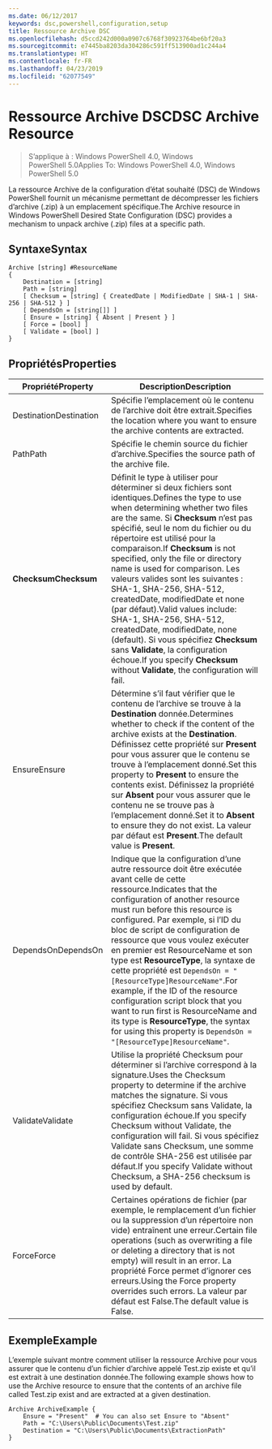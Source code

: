 ```yaml
---
ms.date: 06/12/2017
keywords: dsc,powershell,configuration,setup
title: Ressource Archive DSC
ms.openlocfilehash: d5ccd242d000a0907c6768f30923764be6bf20a3
ms.sourcegitcommit: e7445ba8203da304286c591ff513900ad1c244a4
ms.translationtype: HT
ms.contentlocale: fr-FR
ms.lasthandoff: 04/23/2019
ms.locfileid: "62077549"
---
```

# <a name="dsc-archive-resource"></a><span data-ttu-id="df6b9-103">Ressource Archive DSC</span><span class="sxs-lookup"><span data-stu-id="df6b9-103">DSC Archive Resource</span></span>

> <span data-ttu-id="df6b9-104">S’applique à : Windows PowerShell 4.0, Windows PowerShell 5.0</span><span class="sxs-lookup"><span data-stu-id="df6b9-104">Applies To: Windows PowerShell 4.0, Windows PowerShell 5.0</span></span>

<span data-ttu-id="df6b9-105">La ressource Archive de la configuration d’état souhaité (DSC) de Windows PowerShell fournit un mécanisme permettant de décompresser les fichiers d’archive (.zip) à un emplacement spécifique.</span><span class="sxs-lookup"><span data-stu-id="df6b9-105">The Archive resource in Windows PowerShell Desired State Configuration (DSC) provides a mechanism to unpack archive (.zip) files at a specific path.</span></span>

## <a name="syntax"></a><span data-ttu-id="df6b9-106">Syntaxe</span><span class="sxs-lookup"><span data-stu-id="df6b9-106">Syntax</span></span>
```MOF
Archive [string] #ResourceName
{
    Destination = [string]
    Path = [string]
    [ Checksum = [string] { CreatedDate | ModifiedDate | SHA-1 | SHA-256 | SHA-512 } ]
    [ DependsOn = [string[]] ]
    [ Ensure = [string] { Absent | Present } ]
    [ Force = [bool] ]
    [ Validate = [bool] ]
}
```

## <a name="properties"></a><span data-ttu-id="df6b9-107">Propriétés</span><span class="sxs-lookup"><span data-stu-id="df6b9-107">Properties</span></span>

|  <span data-ttu-id="df6b9-108">Propriété</span><span class="sxs-lookup"><span data-stu-id="df6b9-108">Property</span></span>  |  <span data-ttu-id="df6b9-109">Description</span><span class="sxs-lookup"><span data-stu-id="df6b9-109">Description</span></span>   |
|---|---|
| <span data-ttu-id="df6b9-110">Destination</span><span class="sxs-lookup"><span data-stu-id="df6b9-110">Destination</span></span>| <span data-ttu-id="df6b9-111">Spécifie l’emplacement où le contenu de l’archive doit être extrait.</span><span class="sxs-lookup"><span data-stu-id="df6b9-111">Specifies the location where you want to ensure the archive contents are extracted.</span></span>|
| <span data-ttu-id="df6b9-112">Path</span><span class="sxs-lookup"><span data-stu-id="df6b9-112">Path</span></span>| <span data-ttu-id="df6b9-113">Spécifie le chemin source du fichier d’archive.</span><span class="sxs-lookup"><span data-stu-id="df6b9-113">Specifies the source path of the archive file.</span></span>|
| <span data-ttu-id="df6b9-114">__Checksum__</span><span class="sxs-lookup"><span data-stu-id="df6b9-114">__Checksum__</span></span>| <span data-ttu-id="df6b9-115">Définit le type à utiliser pour déterminer si deux fichiers sont identiques.</span><span class="sxs-lookup"><span data-stu-id="df6b9-115">Defines the type to use when determining whether two files are the same.</span></span> <span data-ttu-id="df6b9-116">Si __Checksum__ n’est pas spécifié, seul le nom du fichier ou du répertoire est utilisé pour la comparaison.</span><span class="sxs-lookup"><span data-stu-id="df6b9-116">If __Checksum__ is not specified, only the file or directory name is used for comparison.</span></span> <span data-ttu-id="df6b9-117">Les valeurs valides sont les suivantes : SHA-1, SHA-256, SHA-512, createdDate, modifiedDate et none (par défaut).</span><span class="sxs-lookup"><span data-stu-id="df6b9-117">Valid values include: SHA-1, SHA-256, SHA-512, createdDate, modifiedDate, none (default).</span></span> <span data-ttu-id="df6b9-118">Si vous spécifiez __Checksum__ sans __Validate__, la configuration échoue.</span><span class="sxs-lookup"><span data-stu-id="df6b9-118">If you specify __Checksum__ without __Validate__, the configuration will fail.</span></span>|
| <span data-ttu-id="df6b9-119">Ensure</span><span class="sxs-lookup"><span data-stu-id="df6b9-119">Ensure</span></span>| <span data-ttu-id="df6b9-120">Détermine s’il faut vérifier que le contenu de l’archive se trouve à la __Destination__ donnée.</span><span class="sxs-lookup"><span data-stu-id="df6b9-120">Determines whether to check if the content of the archive exists at the __Destination__.</span></span> <span data-ttu-id="df6b9-121">Définissez cette propriété sur __Present__ pour vous assurer que le contenu se trouve à l’emplacement donné.</span><span class="sxs-lookup"><span data-stu-id="df6b9-121">Set this property to __Present__ to ensure the contents exist.</span></span> <span data-ttu-id="df6b9-122">Définissez la propriété sur __Absent__ pour vous assurer que le contenu ne se trouve pas à l’emplacement donné.</span><span class="sxs-lookup"><span data-stu-id="df6b9-122">Set it to __Absent__ to ensure they do not exist.</span></span> <span data-ttu-id="df6b9-123">La valeur par défaut est __Present__.</span><span class="sxs-lookup"><span data-stu-id="df6b9-123">The default value is __Present__.</span></span>|
| <span data-ttu-id="df6b9-124">DependsOn</span><span class="sxs-lookup"><span data-stu-id="df6b9-124">DependsOn</span></span> | <span data-ttu-id="df6b9-125">Indique que la configuration d’une autre ressource doit être exécutée avant celle de cette ressource.</span><span class="sxs-lookup"><span data-stu-id="df6b9-125">Indicates that the configuration of another resource must run before this resource is configured.</span></span> <span data-ttu-id="df6b9-126">Par exemple, si l’ID du bloc de script de configuration de ressource que vous voulez exécuter en premier est ResourceName et son type est __ResourceType__, la syntaxe de cette propriété est `DependsOn = "[ResourceType]ResourceName"`.</span><span class="sxs-lookup"><span data-stu-id="df6b9-126">For example, if the ID of the resource configuration script block that you want to run first is ResourceName and its type is __ResourceType__, the syntax for using this property is `DependsOn = "[ResourceType]ResourceName"`.</span></span>|
| <span data-ttu-id="df6b9-127">Validate</span><span class="sxs-lookup"><span data-stu-id="df6b9-127">Validate</span></span>| <span data-ttu-id="df6b9-128">Utilise la propriété Checksum pour déterminer si l’archive correspond à la signature.</span><span class="sxs-lookup"><span data-stu-id="df6b9-128">Uses the Checksum property to determine if the archive matches the signature.</span></span> <span data-ttu-id="df6b9-129">Si vous spécifiez Checksum sans Validate, la configuration échoue.</span><span class="sxs-lookup"><span data-stu-id="df6b9-129">If you specify Checksum without Validate, the configuration will fail.</span></span> <span data-ttu-id="df6b9-130">Si vous spécifiez Validate sans Checksum, une somme de contrôle SHA-256 est utilisée par défaut.</span><span class="sxs-lookup"><span data-stu-id="df6b9-130">If you specify Validate without Checksum, a SHA-256 checksum is used by default.</span></span>|
| <span data-ttu-id="df6b9-131">Force</span><span class="sxs-lookup"><span data-stu-id="df6b9-131">Force</span></span>| <span data-ttu-id="df6b9-132">Certaines opérations de fichier (par exemple, le remplacement d’un fichier ou la suppression d’un répertoire non vide) entraînent une erreur.</span><span class="sxs-lookup"><span data-stu-id="df6b9-132">Certain file operations (such as overwriting a file or deleting a directory that is not empty) will result in an error.</span></span> <span data-ttu-id="df6b9-133">La propriété Force permet d’ignorer ces erreurs.</span><span class="sxs-lookup"><span data-stu-id="df6b9-133">Using the Force property overrides such errors.</span></span> <span data-ttu-id="df6b9-134">La valeur par défaut est False.</span><span class="sxs-lookup"><span data-stu-id="df6b9-134">The default value is False.</span></span>|

## <a name="example"></a><span data-ttu-id="df6b9-135">Exemple</span><span class="sxs-lookup"><span data-stu-id="df6b9-135">Example</span></span>

<span data-ttu-id="df6b9-136">L’exemple suivant montre comment utiliser la ressource Archive pour vous assurer que le contenu d’un fichier d’archive appelé Test.zip existe et qu’il est extrait à une destination donnée.</span><span class="sxs-lookup"><span data-stu-id="df6b9-136">The following example shows how to use the Archive resource to ensure that the contents of an archive file called Test.zip exist and are extracted at a given destination.</span></span>

```
Archive ArchiveExample {
    Ensure = "Present"  # You can also set Ensure to "Absent"
    Path = "C:\Users\Public\Documents\Test.zip"
    Destination = "C:\Users\Public\Documents\ExtractionPath"
}
```
